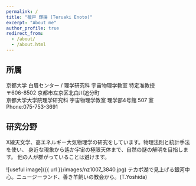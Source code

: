 ```yaml
---
permalink: /
title: "榎戸 輝揚 (Teruaki Enoto)"
excerpt: "About me"
author_profile: true
redirect_from: 
  - /about/
  - /about.html
---
```


## 所属
京都大学 白眉センター / 理学研究科 宇宙物理学教室 特定准教授  
〒606-8502 京都市左京区北白川追分町  
京都大学大学院理学研究科 宇宙物理学教室 理学部4号館 507 室  
Phone:075-753-3691  

## 研究分野
X線天文学、高エネルギー大気物理学の研究をしています。物理法則と統計手法を使い、 身近な現象から遙か宇宙の極限天体まで、自然の謎の解明を目指します。 他の人が群がっていることは避けます。

![useful image]({{ url }}/images/nz1007_3840.jpg)
テカポ湖で見上げる銀河中心。ニュージーランド、善き羊飼いの教会から。(T.Yoshida)
